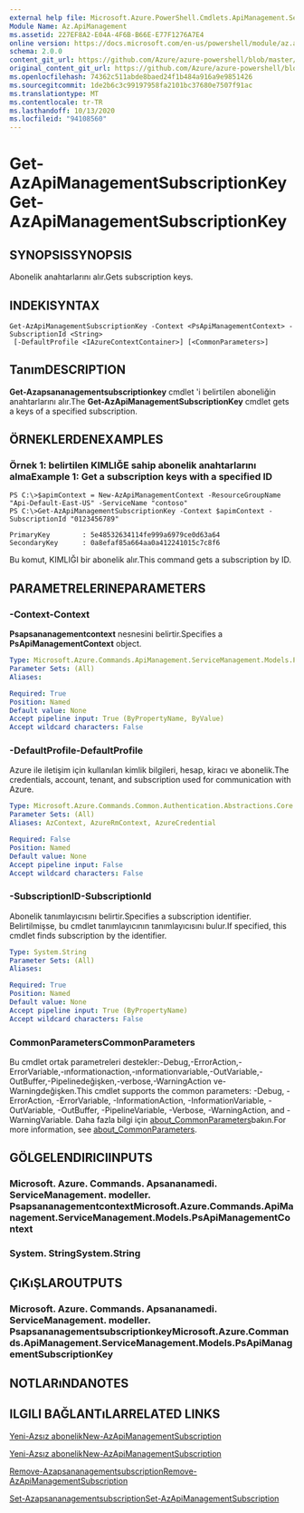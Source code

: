 ```yaml
---
external help file: Microsoft.Azure.PowerShell.Cmdlets.ApiManagement.ServiceManagement.dll-Help.xml
Module Name: Az.ApiManagement
ms.assetid: 227EF8A2-E04A-4F6B-B66E-E77F1276A7E4
online version: https://docs.microsoft.com/en-us/powershell/module/az.apimanagement/get-azapimanagementsubscriptionkey
schema: 2.0.0
content_git_url: https://github.com/Azure/azure-powershell/blob/master/src/ApiManagement/ApiManagement/help/Get-AzApiManagementSubscriptionKey.md
original_content_git_url: https://github.com/Azure/azure-powershell/blob/master/src/ApiManagement/ApiManagement/help/Get-AzApiManagementSubscriptionKey.md
ms.openlocfilehash: 74362c511abde8baed24f1b484a916a9e9851426
ms.sourcegitcommit: 1de2b6c3c99197958fa2101bc37680e7507f91ac
ms.translationtype: MT
ms.contentlocale: tr-TR
ms.lasthandoff: 10/13/2020
ms.locfileid: "94108560"
---
```

# <span data-ttu-id="3315e-101">Get-AzApiManagementSubscriptionKey</span><span class="sxs-lookup"><span data-stu-id="3315e-101">Get-AzApiManagementSubscriptionKey</span></span>

## <span data-ttu-id="3315e-102">SYNOPSIS</span><span class="sxs-lookup"><span data-stu-id="3315e-102">SYNOPSIS</span></span>
<span data-ttu-id="3315e-103">Abonelik anahtarlarını alır.</span><span class="sxs-lookup"><span data-stu-id="3315e-103">Gets subscription keys.</span></span>

## <span data-ttu-id="3315e-104">INDEKI</span><span class="sxs-lookup"><span data-stu-id="3315e-104">SYNTAX</span></span>

```
Get-AzApiManagementSubscriptionKey -Context <PsApiManagementContext> -SubscriptionId <String>
 [-DefaultProfile <IAzureContextContainer>] [<CommonParameters>]
```

## <span data-ttu-id="3315e-105">Tanım</span><span class="sxs-lookup"><span data-stu-id="3315e-105">DESCRIPTION</span></span>
<span data-ttu-id="3315e-106">**Get-Azapsananagementsubscriptionkey** cmdlet 'i belirtilen aboneliğin anahtarlarını alır.</span><span class="sxs-lookup"><span data-stu-id="3315e-106">The **Get-AzApiManagementSubscriptionKey** cmdlet gets a keys of a specified subscription.</span></span>

## <span data-ttu-id="3315e-107">ÖRNEKLERDEN</span><span class="sxs-lookup"><span data-stu-id="3315e-107">EXAMPLES</span></span>

### <span data-ttu-id="3315e-108">Örnek 1: belirtilen KIMLIĞE sahip abonelik anahtarlarını alma</span><span class="sxs-lookup"><span data-stu-id="3315e-108">Example 1: Get a subscription keys with a specified ID</span></span>
```
PS C:\>$apimContext = New-AzApiManagementContext -ResourceGroupName "Api-Default-East-US" -ServiceName "contoso"
PS C:\>Get-AzApiManagementSubscriptionKey -Context $apimContext -SubscriptionId "0123456789"

PrimaryKey        : 5e48532634114fe999a6979ce0d63a64
SecondaryKey      : 0a8efaf85a664aa0a412241015c7c8f6
```

<span data-ttu-id="3315e-109">Bu komut, KIMLIĞI bir abonelik alır.</span><span class="sxs-lookup"><span data-stu-id="3315e-109">This command gets a subscription by ID.</span></span>

## <span data-ttu-id="3315e-110">PARAMETRELERINE</span><span class="sxs-lookup"><span data-stu-id="3315e-110">PARAMETERS</span></span>

### <span data-ttu-id="3315e-111">-Context</span><span class="sxs-lookup"><span data-stu-id="3315e-111">-Context</span></span>
<span data-ttu-id="3315e-112">**Psapsananagementcontext** nesnesini belirtir.</span><span class="sxs-lookup"><span data-stu-id="3315e-112">Specifies a **PsApiManagementContext** object.</span></span>

```yaml
Type: Microsoft.Azure.Commands.ApiManagement.ServiceManagement.Models.PsApiManagementContext
Parameter Sets: (All)
Aliases:

Required: True
Position: Named
Default value: None
Accept pipeline input: True (ByPropertyName, ByValue)
Accept wildcard characters: False
```

### <span data-ttu-id="3315e-113">-DefaultProfile</span><span class="sxs-lookup"><span data-stu-id="3315e-113">-DefaultProfile</span></span>
<span data-ttu-id="3315e-114">Azure ile iletişim için kullanılan kimlik bilgileri, hesap, kiracı ve abonelik.</span><span class="sxs-lookup"><span data-stu-id="3315e-114">The credentials, account, tenant, and subscription used for communication with Azure.</span></span>

```yaml
Type: Microsoft.Azure.Commands.Common.Authentication.Abstractions.Core.IAzureContextContainer
Parameter Sets: (All)
Aliases: AzContext, AzureRmContext, AzureCredential

Required: False
Position: Named
Default value: None
Accept pipeline input: False
Accept wildcard characters: False
```

### <span data-ttu-id="3315e-115">-SubscriptionID</span><span class="sxs-lookup"><span data-stu-id="3315e-115">-SubscriptionId</span></span>
<span data-ttu-id="3315e-116">Abonelik tanımlayıcısını belirtir.</span><span class="sxs-lookup"><span data-stu-id="3315e-116">Specifies a subscription identifier.</span></span>
<span data-ttu-id="3315e-117">Belirtilmişse, bu cmdlet tanımlayıcının tanımlayıcısını bulur.</span><span class="sxs-lookup"><span data-stu-id="3315e-117">If specified, this cmdlet finds subscription by the identifier.</span></span>

```yaml
Type: System.String
Parameter Sets: (All)
Aliases:

Required: True
Position: Named
Default value: None
Accept pipeline input: True (ByPropertyName)
Accept wildcard characters: False
```

### <span data-ttu-id="3315e-118">CommonParameters</span><span class="sxs-lookup"><span data-stu-id="3315e-118">CommonParameters</span></span>
<span data-ttu-id="3315e-119">Bu cmdlet ortak parametreleri destekler:-Debug,-ErrorAction,-ErrorVariable,-ınformationaction,-ınformationvariable,-OutVariable,-OutBuffer,-Pipelinedeğişken,-verbose,-WarningAction ve-Warningdeğişken.</span><span class="sxs-lookup"><span data-stu-id="3315e-119">This cmdlet supports the common parameters: -Debug, -ErrorAction, -ErrorVariable, -InformationAction, -InformationVariable, -OutVariable, -OutBuffer, -PipelineVariable, -Verbose, -WarningAction, and -WarningVariable.</span></span> <span data-ttu-id="3315e-120">Daha fazla bilgi için [about_CommonParameters](http://go.microsoft.com/fwlink/?LinkID=113216)bakın.</span><span class="sxs-lookup"><span data-stu-id="3315e-120">For more information, see [about_CommonParameters](http://go.microsoft.com/fwlink/?LinkID=113216).</span></span>

## <span data-ttu-id="3315e-121">GÖLGELENDIRICI</span><span class="sxs-lookup"><span data-stu-id="3315e-121">INPUTS</span></span>

### <span data-ttu-id="3315e-122">Microsoft. Azure. Commands. Apsananamedi. ServiceManagement. modeller. Psapsananagementcontext</span><span class="sxs-lookup"><span data-stu-id="3315e-122">Microsoft.Azure.Commands.ApiManagement.ServiceManagement.Models.PsApiManagementContext</span></span>

### <span data-ttu-id="3315e-123">System. String</span><span class="sxs-lookup"><span data-stu-id="3315e-123">System.String</span></span>

## <span data-ttu-id="3315e-124">ÇıKıŞLAR</span><span class="sxs-lookup"><span data-stu-id="3315e-124">OUTPUTS</span></span>

### <span data-ttu-id="3315e-125">Microsoft. Azure. Commands. Apsananamedi. ServiceManagement. modeller. Psapsananagementsubscriptionkey</span><span class="sxs-lookup"><span data-stu-id="3315e-125">Microsoft.Azure.Commands.ApiManagement.ServiceManagement.Models.PsApiManagementSubscriptionKey</span></span>

## <span data-ttu-id="3315e-126">NOTLARıNDA</span><span class="sxs-lookup"><span data-stu-id="3315e-126">NOTES</span></span>

## <span data-ttu-id="3315e-127">ILGILI BAĞLANTıLAR</span><span class="sxs-lookup"><span data-stu-id="3315e-127">RELATED LINKS</span></span>

[<span data-ttu-id="3315e-128">Yeni-Azsız abonelik</span><span class="sxs-lookup"><span data-stu-id="3315e-128">New-AzApiManagementSubscription</span></span>](./Get-AzApiManagementSubscription.md)

[<span data-ttu-id="3315e-129">Yeni-Azsız abonelik</span><span class="sxs-lookup"><span data-stu-id="3315e-129">New-AzApiManagementSubscription</span></span>](./New-AzApiManagementSubscription.md)

[<span data-ttu-id="3315e-130">Remove-Azapsananagementsubscription</span><span class="sxs-lookup"><span data-stu-id="3315e-130">Remove-AzApiManagementSubscription</span></span>](./Remove-AzApiManagementSubscription.md)

[<span data-ttu-id="3315e-131">Set-Azapsananagementsubscription</span><span class="sxs-lookup"><span data-stu-id="3315e-131">Set-AzApiManagementSubscription</span></span>](./Set-AzApiManagementSubscription.md)


